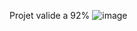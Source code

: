 Projet valide a 92% 
![image](https://github.com/42-Felipe-42/push_swap/assets/150444132/a6b2f8a5-d58a-4e6f-82c4-ed0acbe33b47)
